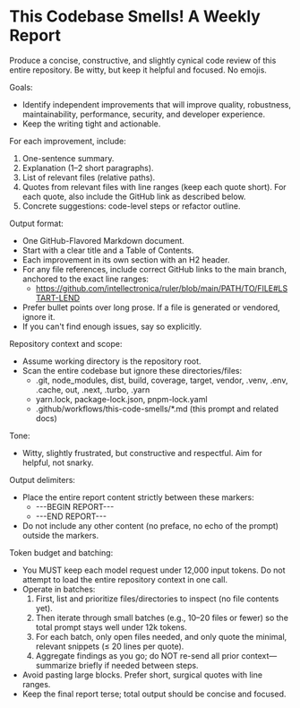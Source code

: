# This Codebase Smells! A Weekly Report

Produce a concise, constructive, and slightly cynical code review of this entire repository. Be witty, but keep it helpful and focused. No emojis.

Goals:
- Identify independent improvements that will improve quality, robustness, maintainability, performance, security, and developer experience.
- Keep the writing tight and actionable.

For each improvement, include:
1. One-sentence summary.
2. Explanation (1–2 short paragraphs).
3. List of relevant files (relative paths).
4. Quotes from relevant files with line ranges (keep each quote short). For each quote, also include the GitHub link as described below.
5. Concrete suggestions: code-level steps or refactor outline.

Output format:
- One GitHub-Flavored Markdown document.
- Start with a clear title and a Table of Contents.
- Each improvement in its own section with an H2 header.
- For any file references, include correct GitHub links to the main branch, anchored to the exact line ranges:
  - https://github.com/intellectronica/ruler/blob/main/PATH/TO/FILE#LSTART-LEND
- Prefer bullet points over long prose. If a file is generated or vendored, ignore it.
- If you can't find enough issues, say so explicitly.

Repository context and scope:
- Assume working directory is the repository root.
- Scan the entire codebase but ignore these directories/files:
  - .git, node_modules, dist, build, coverage, target, vendor, .venv, .env, .cache, out, .next, .turbo, .yarn
  - yarn.lock, package-lock.json, pnpm-lock.yaml
  - .github/workflows/this-code-smells/*.md (this prompt and related docs)

Tone:
- Witty, slightly frustrated, but constructive and respectful. Aim for helpful, not snarky.

Output delimiters:
- Place the entire report content strictly between these markers:
  - ---BEGIN REPORT---
  - ---END REPORT---
- Do not include any other content (no preface, no echo of the prompt) outside the markers.

Token budget and batching:
- You MUST keep each model request under 12,000 input tokens. Do not attempt to load the entire repository context in one call.
- Operate in batches:
  1) First, list and prioritize files/directories to inspect (no file contents yet).
  2) Then iterate through small batches (e.g., 10–20 files or fewer) so the total prompt stays well under 12k tokens.
  3) For each batch, only open files needed, and only quote the minimal, relevant snippets (≤ 20 lines per quote).
  4) Aggregate findings as you go; do NOT re-send all prior context—summarize briefly if needed between steps.
- Avoid pasting large blocks. Prefer short, surgical quotes with line ranges.
- Keep the final report terse; total output should be concise and focused.
